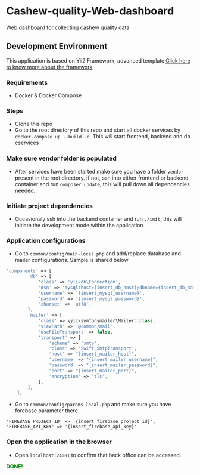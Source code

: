 
# Cashew-quality-Web-dashboard
Web dashboard for collecting cashew quality data



## Development Environment

This application is based on Yii2 Framework, advanced template.[Click here to know more about the framework](https://github.com/yiisoft/yii2-app-advanced) 

### Requirements

- Docker & Docker Compose

### Steps

- Clone this repo
- Go to the root directory of this repo and start all docker services by `docker-compose up --build -d`. This will start frontend, backend and db cservices

### Make sure vendor folder is populated

- After services have been started make sure you have a folder `vendor` present in the root directory. if not, ssh into either frontend or backend container and run `composer update`, this will pull down all dependencies needed.

### Initiate project dependencies 

- Occasionaly ssh into the backend container and run `./init`, this will initiate the development mode within the application


### Application configurations

- Go to `common/config/main-local.php` and add/replace database and mailer configurations. Sample is shared below

```php
'components' => [
        'db' => [
            'class' => 'yii\db\Connection',
            'dsn' => 'mysql:host={insert_db_host};dbname={insert_db_name}',
            'username' => '{insert_mysql_username}',
            'password' => '{insert_mysql_password}',
            'charset' => 'utf8',
        ],
		'mailer' => [
			'class' => \yii\symfonymailer\Mailer::class,
			'viewPath' => '@common/mail',
			'useFileTransport' => false,
			'transport' => [
				'scheme' => 'smtp',
				'class' => 'Swift_SmtpTransport',
				'host' => "{insert_mailer_host}",
				'username' => "{insert_mailer_username}",
				'password' => "{insert_mailer_password}",
				'port' => "{insert_mailer_port}",
				'encryption' => "tls",
			],
		],
    ],
```

- Go to `common/config/params-local.php` and make sure you have forebase parameter there.

```text
'FIREBASE_PROJECT_ID' => '{insert_firebase_project_id}',
'FIREBASE_API_KEY' => '{insert_firebase_api_key}'
```


### Open the application in the browser

- Open `localhost:24081` to confirm that back office can be accessed.

<span style="color: green; font-weight: bold "> DONE! </span>
